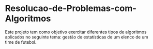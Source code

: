 # Resolucao-de-Problemas-com-Algoritmos
Este projeto tem como objetivo exercitar diferentes tipos de algoritmos aplicados no seguinte tema: gestão de estatísticas de um elenco de um time de futebol.
